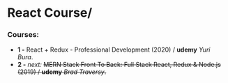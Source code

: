 # React Course/
### Courses:

- **1 -**  React + Redux - Professional Development (2020) / **udemy** *Yuri Bura*.
- **2 -**  *next:* ~~MERN Stack Front To Back: Full Stack React, Redux & Node.js (2019) / **udemy** *Brad Traversy*.~~